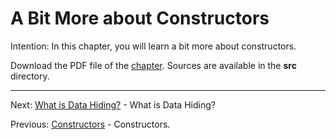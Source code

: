 # A Bit More about Constructors

Intention: In this chapter, you will learn a bit more about constructors.

Download the PDF file of the [chapter](chapter_7.pdf). Sources are available in the <b>src</b> directory. 


<hr>

Next: [What is Data Hiding?](chapter_8.md "What is Data Hiding?") - What is Data Hiding?

Previous: [Constructors](chapter_6.md "Constructors") - Constructors.
